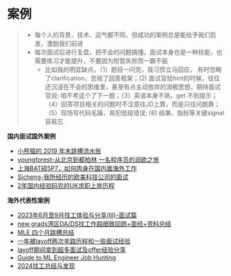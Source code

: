 # 案例

> - 每个人的背景、技术、运气都不同，但成功的案例总是能给予我们启发，激励我们前进
> - 每次面试后进行复盘，把不会的问题搞懂。面试本身也是一种技能，也需要练习才能提升，不要因为短暂失败而一蹶不振
>   - 比如我的明显缺点，（1）题目一问完，我习惯立马回应， 有时忽略了clarification，忽视了回答框架；(2) 面试官给hint的时候，往往还沉浸在不会的思维里，甚至有点主动放弃的消极思想，期待面试官说: 咱不考这个了下一题；（3）英语本身不熟，get 不到提示；（4）回答项目相关的问题时不注意往JD上靠，而是只往问题靠；（5）现场写代码毛躁，易犯低级错误; (6) 结果、指标等关键signal容易忘

**国内面试国外案例**

- [小熊猫的 2019 年末跳槽流水账](https://blog.xxm.plus/%E5%B0%8F%E7%86%8A%E7%8C%AB%E7%9A%84-2019-%E5%B9%B4%E6%9C%AB%E8%B7%B3%E6%A7%BD%E6%B5%81%E6%B0%B4%E8%B4%A6)
- [youngforest-从北京到都柏林 一名程序员的润欧之旅](https://zhuanlan.zhihu.com/p/603300157)
- [上海BAT硕5P7，如何肉身在国内面海外工作](https://www.xiaohongshu.com/explore/64a8cbed000000000f00cd76)
- [Sicheng-我所经历的欧美科技公司的面试](https://www.zhihu.com/question/23921846/answer/2337072383)
- [2年国内经验码农的UK求职上岸历程](https://www.1point3acres.com/bbs/thread-1031661-1-1.html)


**海外代表性案例**

- [2023年6月至9月找工体验与分享(III)-面试篇](https://www.1point3acres.com/bbs/thread-1013082-1-1.html)
- [new grads湾区DA/DS找工作超细致回顾+面经+资料总结](https://www.1point3acres.com/bbs/thread-469408-1-1.html)
- [MLE 四个月跳槽总结](https://www.1point3acres.com/bbs/thread-1034084-1-1.html)
- [一年被layoff两次辛路历程和一些面试经验](https://www.1point3acres.com/bbs/thread-1034698-1-1.html)
- [layoff期间拿到超多面试及offer经验分享](https://www.1point3acres.com/bbs/thread-991886-1-1.html)
- [Guide to ML Engineer Job Hunting](https://www.yuan-meng.com/posts/mle_interviews/)
- [2024找工总结与发现](https://www.1point3acres.com/bbs/thread-1098907-1-1.html)
